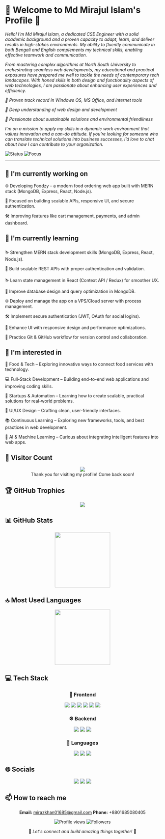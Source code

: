 <div align="">

# 🌟 Welcome to Md Mirajul Islam's Profile 🌟

<p><em>Hello! I’m Md Mirajul Islam, a dedicated CSE Engineer with a solid academic background and a proven capacity to adapt, learn, and deliver results in high-stakes environments. My ability to fluently communicate in both Bengali and English complements my technical skills, enabling effective teamwork and communication.



From mastering complex algorithms at North South University to orchestrating seamless web developments, my educational and practical exposures have prepared me well to tackle the needs of contemporary tech landscapes. With honed skills in both design and functionality aspects of web technologies, I am passionate about enhancing user experiences and efficiency.



🔹 Proven track record in Windows OS, MS Office, and internet tools

🔹 Deep understanding of web design and development

🔹 Passionate about sustainable solutions and environmental friendliness



I'm on a mission to apply my skills in a dynamic work environment that values innovation and a can-do attitude. If you’re looking for someone who can translate technical solutions into business successes, I’d love to chat about how I can contribute to your organization.</em></p>

<img src="https://img.shields.io/badge/Status-Available_for_collaboration-brightgreen" alt="Status" />
<img src="https://img.shields.io/badge/Focus-Web_Development-blue" alt="Focus" />

</div>

<hr>

## 🔭 I'm currently working on

<div align=""><p>🌐 Developing Foodzy – a modern food ordering web app built with MERN stack (MongoDB, Express, React, Node.js).

🚀 Focused on building scalable APIs, responsive UI, and secure authentication.

🛠 Improving features like cart management, payments, and admin dashboard.</p></div>

## 🌱 I'm currently learning

<div align=""><p>⛷️ Strengthen MERN stack development skills (MongoDB, Express, React, Node.js).

🦾 Build scalable REST APIs with proper authentication and validation.

⛷️ Learn state management in React (Context API / Redux) for smoother UX.

🌱 Improve database design and query optimization in MongoDB.

🌐 Deploy and manage the app on a VPS/Cloud server with process management.

🛠 Implement secure authentication (JWT, OAuth for social logins).

🤖 Enhance UI with responsive design and performance optimizations.

🚀 Practice Git & GitHub workflow for version control and collaboration.</p></div>

## 👀 I'm interested in

<div align=""><p>🍔 Food & Tech – Exploring innovative ways to connect food services with technology.

💻 Full-Stack Development – Building end-to-end web applications and improving coding skills.

🚀 Startups & Automation – Learning how to create scalable, practical solutions for real-world problems.

🎨 UI/UX Design – Crafting clean, user-friendly interfaces.

📚 Continuous Learning – Exploring new frameworks, tools, and best practices in web development.

🤖 AI & Machine Learning – Curious about integrating intelligent features into web apps.</p></div>

## 👀 Visitor Count

<!-- ⚠️ Important: Replace 'mirajul01685' with your actual GitHub username in the URL below -->
<p align="center">
  <img src="https://profile-counter.glitch.me/mirajul01685/count.svg" />
  <br>Thank you for visiting my profile! Come back soon!
</p>

## 🏆 GitHub Trophies

<!-- ⚠️ Important: Replace 'mirajul01685' with your actual GitHub username in the URL below -->
<p align="center">
  <img src="https://github-profile-trophy.vercel.app/?username=mirajul01685&theme=juicyfresh&column=7&margin-w=15&margin-h=15" />
</p>

## 📊 GitHub Stats

<!-- ⚠️ Important: Replace 'mirajul01685' with your actual GitHub username in the URL below -->
<div align="center">
  <img height="180em" src="https://github-readme-stats.vercel.app/api?username=mirajul01685&show_icons=true&theme=radical&include_all_commits=true&count_private=true"/>
</div>

## 🔝 Most Used Languages

<!-- ⚠️ Important: Replace 'mirajul01685' with your actual GitHub username in the URL below -->
<div align="center">
  <img height="180em" src="https://github-readme-stats.vercel.app/api/top-langs/?username=mirajul01685&layout=compact&langs_count=10&theme=radical"/>
</div>

## 💻 Tech Stack

<div align="center">

### 🎨 Frontend

<img src="https://img.shields.io/badge/-React-05122A?style=for-the-badge&color=ff69b4"> <img src="https://img.shields.io/badge/-Next.js-05122A?style=for-the-badge&color=ff69b4"> <img src="https://img.shields.io/badge/-HTML5-05122A?style=for-the-badge&color=ff69b4"> <img src="https://img.shields.io/badge/-CSS3-05122A?style=for-the-badge&color=ff69b4"> <img src="https://img.shields.io/badge/-Tailwind-05122A?style=for-the-badge&color=ff69b4"> <img src="https://img.shields.io/badge/-Bootstrap-05122A?style=for-the-badge&color=ff69b4">

### ⚙️ Backend

<img src="https://img.shields.io/badge/-Node.js-05122A?style=for-the-badge&color=4169e1"> <img src="https://img.shields.io/badge/-Express-05122A?style=for-the-badge&color=4169e1"> <img src="https://img.shields.io/badge/-MongoDB-05122A?style=for-the-badge&color=4169e1">

### 💬 Languages

<img src="https://img.shields.io/badge/-JavaScript-05122A?style=for-the-badge&color=FFA500"> <img src="https://img.shields.io/badge/-TypeScript-05122A?style=for-the-badge&color=FFA500"> <img src="https://img.shields.io/badge/-C-05122A?style=for-the-badge&color=FFA500">

</div>

## 🌐 Socials

<div align="center">

<a href=" https://github.com/mirajul01685"><img src="https://img.shields.io/badge/github-%23121011.svg?style=for-the-badge&logo=github&logoColor=white&color=9a6bdf"></a> <a href="https://www.linkedin.com/in/md-mirajul-islam01685/"><img src="https://img.shields.io/badge/linkedin-%230077B5.svg?style=for-the-badge&logo=linkedin&logoColor=white&color=df6b9a"></a> <a href="https://app.netlify.com/teams/mirazkhan01685/projects"><img src="https://img.shields.io/badge/netlify-%230077B5.svg?style=for-the-badge&logo=netlify&logoColor=white&color=4169e1"></a>





</div>

## 📫 How to reach me

<div align="center">

**Email:** mirazkhan01685@gmail.com
**Phone:** +8801685080405

</div>

<div align="center">

<!-- ⚠️ Important: Replace 'mirajul01685' with your actual GitHub username in the URLs below -->
<img src="https://komarev.com/ghpvc/?username=mirajul01685&style=for-the-badge&color=blueviolet" alt="Profile views"/>

<img src="https://img.shields.io/github/followers/mirajul01685?style=for-the-badge&color=ff69b4" alt="Followers"/>

<p>🌈 <i>Let's connect and build amazing things together!</i> 🚀</p>

</div>

